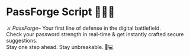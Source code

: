 # PassForge Script 👩🏻‍💻

*⚔️ PassForge*– Your first line of defense in the digital battlefield.  
Check your password strength in real-time & get instantly crafted secure suggestions.  
Stay one step ahead. Stay unbreakable. 🔐💻

